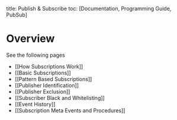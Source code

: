 title: Publish & Subscribe
toc: [Documentation, Programming Guide, PubSub]

# Overview

See the following pages

* [[How Subscriptions Work]]
* [[Basic Subscriptions]]
* [[Pattern Based Subscriptions]]
* [[Publisher Identification]]
* [[Publisher Exclusion]]
* [[Subscriber Black and Whitelisting]]
* [[Event History]]
* [[Subscription Meta Events and Procedures]]
